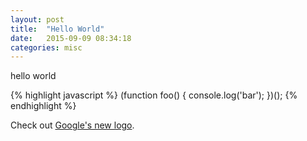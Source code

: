```yaml
---
layout: post
title:  "Hello World"
date:   2015-09-09 08:34:18
categories: misc
---
```

hello world

{% highlight javascript %}
(function foo() {
  console.log('bar');
})();
{% endhighlight %}

Check out [Google's new logo][google].

[google]: http://google.com/
